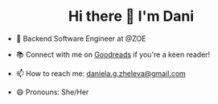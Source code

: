 <!--
**danielazheleva/danielazheleva** is a ✨ _special_ ✨ repository because its `README.md` (this file) appears on your GitHub profile.

Here are some ideas to get you started:

- 🔭 I’m currently working on ...
- 🌱 I’m currently learning ...
- 👯 I’m looking to collaborate on ...
- 🤔 I’m looking for help with ...
- 💬 Ask me about ...
- 📫 How to reach me: ...
- 😄 Pronouns: ...
- ⚡ Fun fact: ...
-->

<h1  align="center"> Hi there 👋 I'm Dani  </h1>

- 🥑 Backend Software Engineer at @ZOE 
  
- 📚 Connect with me on [Goodreads](https://www.goodreads.com/user/show/27248898-daniela) if you're a keen reader!  
    
- 📫 How to reach me: daniela.g.zheleva@gmail.com
  
- 😄 Pronouns: She/Her

